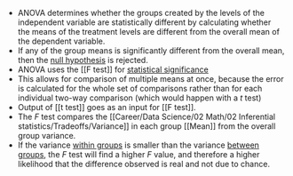 - ANOVA determines whether the groups created by the levels of the independent variable are statistically different by calculating whether the means of the treatment levels are different from the overall mean of the dependent variable.
- If any of the group means is significantly different from the overall mean, then the [null hypothesis](https://www.scribbr.com/statistics/null-and-alternative-hypotheses/) is rejected.
- ANOVA uses the [[F test]] for [statistical significance](https://www.scribbr.com/statistics/statistical-significance/)
- This allows for comparison of multiple means at once, because the error is calculated for the whole set of comparisons rather than for each individual two-way comparison (which would happen with a _t_ test)
- Output of [[t test]] goes as an input for [[F test]].
- The _F_ test compares the [[Career/Data Science/02 Math/02 Inferential statistics/Tradeoffs/Variance]] in each group [[Mean]] from the overall group variance. 
- If the variance [within groups](https://www.scribbr.com/methodology/within-subjects-design/) is smaller than the variance [between groups](https://www.scribbr.com/methodology/between-subjects-design/), the _F_ test will find a higher _F_ value, and therefore a higher likelihood that the difference observed is real and not due to chance.